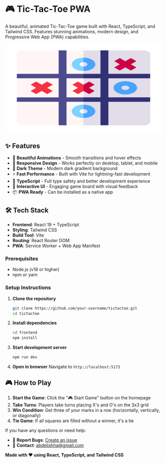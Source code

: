 # 🎮 Tic-Tac-Toe PWA

A beautiful, animated Tic-Tac-Toe game built with React, TypeScript, and Tailwind CSS. Features stunning animations, modern design, and Progressive Web App (PWA) capabilities.

![Tic-Tac-Toe Game](frontend/public/screenshots/desktop.png)

## ✨ Features

- 🎨 **Beautiful Animations** - Smooth transitions and hover effects
- 📱 **Responsive Design** - Works perfectly on desktop, tablet, and mobile
- 🌙 **Dark Theme** - Modern dark gradient background
- ⚡ **Fast Performance** - Built with Vite for lightning-fast development
- 🎯 **TypeScript** - Full type safety and better development experience
- 🎪 **Interactive UI** - Engaging game board with visual feedback
- 📦 **PWA Ready** - Can be installed as a native app


## 🛠️ Tech Stack

- **Frontend**: React 19 + TypeScript
- **Styling**: Tailwind CSS
- **Build Tool**: Vite
- **Routing**: React Router DOM
- **PWA**: Service Worker + Web App Manifest



### Prerequisites

- Node.js (v18 or higher)
- npm or yarn

### Setup Instructions

1. **Clone the repository**
   ```bash
   git clone https://github.com/your-username/tictactoe.git
   cd tictactoe
   ```

2. **Install dependencies**
   ```bash
   cd frontend
   npm install
   ```

3. **Start development server**
   ```bash
   npm run dev
   ```

4. **Open in browser**
   Navigate to `http://localhost:5173`

## 🎮 How to Play

1. **Start the Game**: Click the "🎮 Start Game" button on the homepage
2. **Take Turns**: Players take turns placing X's and O's on the 3x3 grid
3. **Win Condition**: Get three of your marks in a row (horizontally, vertically, or diagonally)
4. **Tie Game**: If all squares are filled without a winner, it's a tie


If you have any questions or need help:

- 🐛 **Report Bugs**: [Create an issue](https://github.com/abdelishha/Tic-Tac-Toe/issues)
- 📧 **Contact**: abdelishha@gmail.com




**Made with ❤️ using React, TypeScript, and Tailwind CSS**
